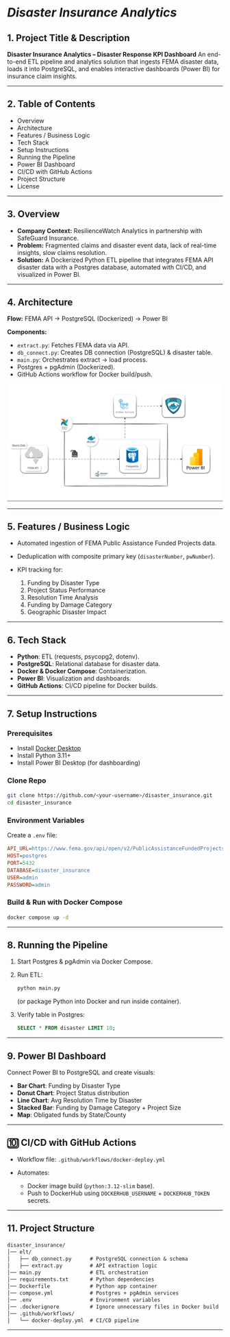 # *Disaster Insurance Analytics*



## 1. **Project Title & Description**

**Disaster Insurance Analytics – Disaster Response KPI Dashboard**
An end-to-end ETL pipeline and analytics solution that ingests FEMA disaster data, loads it into PostgreSQL, and enables interactive dashboards (Power BI) for insurance claim insights.

---

## 2. **Table of Contents**

* Overview
* Architecture
* Features / Business Logic
* Tech Stack
* Setup Instructions
* Running the Pipeline
* Power BI Dashboard
* CI/CD with GitHub Actions
* Project Structure
* License

---

## 3. **Overview**

* **Company Context:** ResilienceWatch Analytics in partnership with SafeGuard Insurance.
* **Problem:** Fragmented claims and disaster event data, lack of real-time insights, slow claims resolution.
* **Solution:** A Dockerized Python ETL pipeline that integrates FEMA API disaster data with a Postgres database, automated with CI/CD, and visualized in Power BI.

---

## 4. **Architecture**

**Flow:**
FEMA API  → PostgreSQL (Dockerized) → Power BI

**Components:**

* `extract.py`: Fetches FEMA data via API.
* `db_connect.py`: Creates DB connection (PostgreSQL) & disaster table.
* `main.py`: Orchestrates extract → load process.
* Postgres + pgAdmin (Dockerized).
* GitHub Actions workflow for Docker build/push.

![Architecture Diagram](https://github.com/Stephen-O07/disaster_insurance/blob/c05f86a18425ba5c6d43d5a645eaf0f6de263238/asset/ArchitectureDiagram.gif)

---

## 5. **Features / Business Logic**

* Automated ingestion of FEMA Public Assistance Funded Projects data.
* Deduplication with composite primary key (`disasterNumber`, `pwNumber`).
* KPI tracking for:

  1. Funding by Disaster Type
  2. Project Status Performance
  3. Resolution Time Analysis
  4. Funding by Damage Category
  5. Geographic Disaster Impact

---

## 6. **Tech Stack**

* **Python**: ETL (requests, psycopg2, dotenv).
* **PostgreSQL**: Relational database for disaster data.
* **Docker & Docker Compose**: Containerization.
* **Power BI**: Visualization and dashboards.
* **GitHub Actions**: CI/CD pipeline for Docker builds.

---

## 7. **Setup Instructions**

### Prerequisites

* Install [Docker Desktop](https://www.docker.com/products/docker-desktop)
* Install Python 3.11+
* Install Power BI Desktop (for dashboarding)

### Clone Repo

```bash
git clone https://github.com/<your-username>/disaster_insurance.git
cd disaster_insurance
```

### Environment Variables

Create a `.env` file:

```ini
API_URL=https://www.fema.gov/api/open/v2/PublicAssistanceFundedProjectsDetails
HOST=postgres
PORT=5432
DATABASE=disaster_insurance
USER=admin
PASSWORD=admin
```

### Build & Run with Docker Compose

```bash
docker compose up -d
```

---

## 8. **Running the Pipeline**

1. Start Postgres & pgAdmin via Docker Compose.
2. Run ETL:

   ```bash
   python main.py
   ```

   (or package Python into Docker and run inside container).
3. Verify table in Postgres:

   ```sql
   SELECT * FROM disaster LIMIT 10;
   ```

---

## 9. **Power BI Dashboard**

Connect Power BI to PostgreSQL and create visuals:

* **Bar Chart**: Funding by Disaster Type
* **Donut Chart**: Project Status distribution
* **Line Chart**: Avg Resolution Time by Disaster
* **Stacked Bar**: Funding by Damage Category + Project Size
* **Map**: Obligated funds by State/County

---

## 🔟 **CI/CD with GitHub Actions**

* Workflow file: `.github/workflows/docker-deploy.yml`
* Automates:

  * Docker image build (`python:3.12-slim` base).
  * Push to DockerHub using `DOCKERHUB_USERNAME` + `DOCKERHUB_TOKEN` secrets.

---

## 11. **Project Structure**

```plaintext
disaster_insurance/
│── elt/
│   ├── db_connect.py      # PostgreSQL connection & schema
│   ├── extract.py         # API extraction logic
│── main.py                # ETL orchestration
│── requirements.txt       # Python dependencies
│── Dockerfile             # Python app container
│── compose.yml            # Postgres + pgAdmin services
│── .env                   # Environment variables
│── .dockerignore          # Ignore unnecessary files in Docker build
│── .github/workflows/     
│   └── docker-deploy.yml  # CI/CD pipeline
```

---





